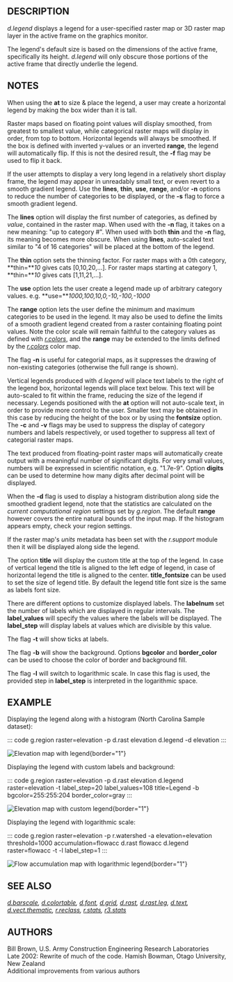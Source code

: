 ## DESCRIPTION

*d.legend* displays a legend for a user-specified raster map or 3D
raster map layer in the active frame on the graphics monitor.

The legend\'s default size is based on the dimensions of the active
frame, specifically its height. *d.legend* will only obscure those
portions of the active frame that directly underlie the legend.

## NOTES

When using the **at** to size & place the legend, a user may create a
horizontal legend by making the box wider than it is tall.

Raster maps based on floating point values will display smoothed, from
greatest to smallest value, while categorical raster maps will display
in order, from top to bottom. Horizontal legends will always be
smoothed. If the box is defined with inverted y-values or an inverted
**range**, the legend will automatically flip. If this is not the
desired result, the **-f** flag may be used to flip it back.

If the user attempts to display a very long legend in a relatively short
display frame, the legend may appear in unreadably small text, or even
revert to a smooth gradient legend. Use the **lines**, **thin**,
**use**, **range**, and/or **-n** options to reduce the number of
categories to be displayed, or the **-s** flag to force a smooth
gradient legend.

The **lines** option will display the first number of categories, as
defined by *value*, contained in the raster map. When used with the
**-n** flag, it takes on a new meaning: \"up to category #\". When used
with both **thin** and the **-n** flag, its meaning becomes more
obscure. When using **lines**, auto-scaled text similar to \"4 of 16
categories\" will be placed at the bottom of the legend.

The **thin** option sets the thinning factor. For raster maps with a 0th
category, **thin=***10* gives cats \[0,10,20,\...\]. For raster maps
starting at category 1, **thin=***10* gives cats \[1,11,21,\...\].

The **use** option lets the user create a legend made up of arbitrary
category values. e.g. **use=***1000,100,10,0,-10,-100,-1000*

The **range** option lets the user define the minimum and maximum
categories to be used in the legend. It may also be used to define the
limits of a smooth gradient legend created from a raster containing
floating point values. Note the color scale will remain faithful to the
category values as defined with *[r.colors](r.colors.html)*, and the
**range** may be extended to the limits defined by the
*[r.colors](r.colors.html)* color map.

The flag **-n** is useful for categorial maps, as it suppresses the
drawing of non-existing categories (otherwise the full range is shown).

Vertical legends produced with *d.legend* will place text labels to the
right of the legend box, horizontal legends will place text below. This
text will be auto-scaled to fit within the frame, reducing the size of
the legend if necessary. Legends positioned with the **at** option will
not auto-scale text, in order to provide more control to the user.
Smaller text may be obtained in this case by reducing the height of the
box or by using the **fontsize** option. The **-c** and **-v** flags may
be used to suppress the display of category numbers and labels
respectively, or used together to suppress all text of categorial raster
maps.

The text produced from floating-point raster maps will automatically
create output with a meaningful number of significant digits. For very
small values, numbers will be expressed in scientific notation,
e.g. \"1.7e-9\". Option **digits** can be used to determine how many
digits after decimal point will be displayed.

When the **-d** flag is used to display a histogram distribution along
side the smoothed gradient legend, note that the statistics are
calculated on the *current computational region* settings set by
*g.region*. The default **range** however covers the entire natural
bounds of the input map. If the histogram appears empty, check your
region settings.

If the raster map\'s *units* metadata has been set with the *r.support*
module then it will be displayed along side the legend.

The option **title** will display the custom title at the top of the
legend. In case of vertical legend the title is aligned to the left edge
of legend, in case of horizontal legend the title is aligned to the
center. **title_fontsize** can be used to set the size of legend title.
By default the legend title font size is the same as labels font size.

There are different options to customize displayed labels. The
**labelnum** set the number of labels which are displayed in regular
intervals. The **label_values** will specify the values where the labels
will be displayed. The **label_step** will display labels at values
which are divisible by this value.

The flag **-t** will show ticks at labels.

The flag **-b** will show the background. Options **bgcolor** and
**border_color** can be used to choose the color of border and
background fill.

The flag **-l** will switch to logarithmic scale. In case this flag is
used, the provided step in **label_step** is interpreted in the
logarithmic space.

## EXAMPLE

Displaying the legend along with a histogram (North Carolina Sample
dataset):

::: code
    g.region raster=elevation -p
    d.rast elevation
    d.legend -d elevation
:::

![Elevation map with legend](d_legend.png){border="1"}

Displaying the legend with custom labels and background:

::: code
    g.region raster=elevation -p
    d.rast elevation
    d.legend raster=elevation -t label_step=20 label_values=108 title=Legend -b bgcolor=255:255:204 border_color=gray
:::

![Elevation map with custom
legend](d_legend_custom_labels_and_background.png){border="1"}

Displaying the legend with logarithmic scale:

::: code
    g.region raster=elevation -p
    r.watershed -a elevation=elevation threshold=1000 accumulation=flowacc
    d.rast flowacc
    d.legend raster=flowacc -t -l label_step=1
:::

![Flow accumulation map with logarithmic
legend](d_legend_logarithmic.png){border="1"}

## SEE ALSO

*[d.barscale](d.barscale.html), [d.colortable](d.colortable.html),
[d.font](d.font.html), [d.grid](d.grid.html), [d.rast](d.rast.html),
[d.rast.leg](d.rast.leg.html), [d.text](d.text.html),
[d.vect.thematic](d.vect.thematic.html), [r.reclass](r.reclass.html),
[r.stats](r.stats.html), [r3.stats](r3.stats.html)*

## AUTHORS

Bill Brown, U.S. Army Construction Engineering Research Laboratories\
Late 2002: Rewrite of much of the code. Hamish Bowman, Otago University,
New Zealand\
Additional improvements from various authors
